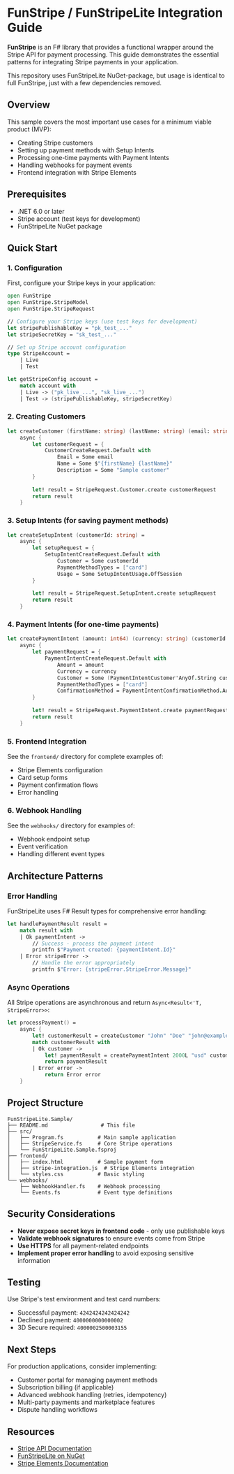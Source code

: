 # FunStripe / FunStripeLite Integration Guide

**FunStripe** is an F# library that provides a functional wrapper around the Stripe API for payment processing. This guide demonstrates the essential patterns for integrating Stripe payments in your application.

This repository uses FunStripeLite NuGet-package, but usage is identical to full FunStripe, just with a few dependencies removed.


## Overview

This sample covers the most important use cases for a minimum viable product (MVP):

- Creating Stripe customers
- Setting up payment methods with Setup Intents
- Processing one-time payments with Payment Intents
- Handling webhooks for payment events
- Frontend integration with Stripe Elements

## Prerequisites

- .NET 6.0 or later
- Stripe account (test keys for development)
- FunStripeLite NuGet package

## Quick Start

### 1. Configuration

First, configure your Stripe keys in your application:

```fsharp
open FunStripe
open FunStripe.StripeModel
open FunStripe.StripeRequest

// Configure your Stripe keys (use test keys for development)
let stripePublishableKey = "pk_test_..."
let stripeSecretKey = "sk_test_..."

// Set up Stripe account configuration
type StripeAccount = 
    | Live
    | Test

let getStripeConfig account =
    match account with
    | Live -> ("pk_live_...", "sk_live_...")
    | Test -> (stripePublishableKey, stripeSecretKey)
```

### 2. Creating Customers

```fsharp
let createCustomer (firstName: string) (lastName: string) (email: string) =
    async {
        let customerRequest = {
            CustomerCreateRequest.Default with
                Email = Some email
                Name = Some $"{firstName} {lastName}"
                Description = Some "Sample customer"
        }
        
        let! result = StripeRequest.Customer.create customerRequest
        return result
    }
```

### 3. Setup Intents (for saving payment methods)

```fsharp
let createSetupIntent (customerId: string) =
    async {
        let setupRequest = {
            SetupIntentCreateRequest.Default with
                Customer = Some customerId
                PaymentMethodTypes = ["card"]
                Usage = Some SetupIntentUsage.OffSession
        }
        
        let! result = StripeRequest.SetupIntent.create setupRequest
        return result
    }
```

### 4. Payment Intents (for one-time payments)

```fsharp
let createPaymentIntent (amount: int64) (currency: string) (customerId: string) =
    async {
        let paymentRequest = {
            PaymentIntentCreateRequest.Default with
                Amount = amount
                Currency = currency
                Customer = Some (PaymentIntentCustomer'AnyOf.String customerId)
                PaymentMethodTypes = ["card"]
                ConfirmationMethod = PaymentIntentConfirmationMethod.Automatic
        }
        
        let! result = StripeRequest.PaymentIntent.create paymentRequest
        return result
    }
```

### 5. Frontend Integration

See the `frontend/` directory for complete examples of:
- Stripe Elements configuration
- Card setup forms
- Payment confirmation flows
- Error handling

### 6. Webhook Handling

See the `webhooks/` directory for examples of:
- Webhook endpoint setup
- Event verification
- Handling different event types

## Architecture Patterns

### Error Handling

FunStripeLite uses F# Result types for comprehensive error handling:

```fsharp
let handlePaymentResult result =
    match result with
    | Ok paymentIntent ->
        // Success - process the payment intent
        printfn $"Payment created: {paymentIntent.Id}"
    | Error stripeError ->
        // Handle the error appropriately
        printfn $"Error: {stripeError.StripeError.Message}"
```

### Async Operations

All Stripe operations are asynchronous and return `Async<Result<'T, StripeError>>`:

```fsharp
let processPayment() =
    async {
        let! customerResult = createCustomer "John" "Doe" "john@example.com"
        match customerResult with
        | Ok customer ->
            let! paymentResult = createPaymentIntent 2000L "usd" customer.Id
            return paymentResult
        | Error error ->
            return Error error
    }
```

## Project Structure

```
FunStripeLite.Sample/
├── README.md                 # This file
├── src/
│   ├── Program.fs           # Main sample application
│   ├── StripeService.fs     # Core Stripe operations
│   └── FunStripeLite.Sample.fsproj
├── frontend/
│   ├── index.html           # Sample payment form
│   ├── stripe-integration.js  # Stripe Elements integration
│   └── styles.css           # Basic styling
└── webhooks/
    ├── WebhookHandler.fs    # Webhook processing
    └── Events.fs            # Event type definitions
```

## Security Considerations

- **Never expose secret keys in frontend code** - only use publishable keys
- **Validate webhook signatures** to ensure events come from Stripe
- **Use HTTPS** for all payment-related endpoints
- **Implement proper error handling** to avoid exposing sensitive information

## Testing

Use Stripe's test environment and test card numbers:
- Successful payment: `4242424242424242`
- Declined payment: `4000000000000002` 
- 3D Secure required: `4000002500003155`

## Next Steps

For production applications, consider implementing:
- Customer portal for managing payment methods
- Subscription billing (if applicable)
- Advanced webhook handling (retries, idempotency)
- Multi-party payments and marketplace features
- Dispute handling workflows

## Resources

- [Stripe API Documentation](https://stripe.com/docs/api)
- [FunStripeLite on NuGet](https://www.nuget.org/packages/FunStripeLite/)
- [Stripe Elements Documentation](https://stripe.com/docs/stripe-js)